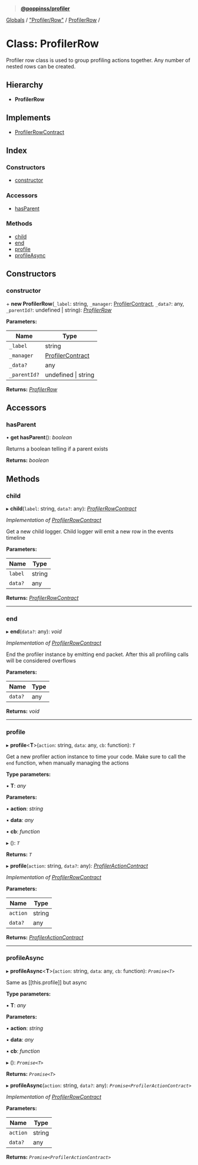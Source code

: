 > **[@poppinss/profiler](../README.md)**

[Globals](../README.md) / ["Profiler/Row"](../modules/_profiler_row_.md) / [ProfilerRow](_profiler_row_.profilerrow.md) /

# Class: ProfilerRow

Profiler row class is used to group profiling actions together. Any
number of nested rows can be created.

## Hierarchy

* **ProfilerRow**

## Implements

* [ProfilerRowContract](../interfaces/_contracts_index_.profilerrowcontract.md)

## Index

### Constructors

* [constructor](_profiler_row_.profilerrow.md#constructor)

### Accessors

* [hasParent](_profiler_row_.profilerrow.md#hasparent)

### Methods

* [child](_profiler_row_.profilerrow.md#child)
* [end](_profiler_row_.profilerrow.md#end)
* [profile](_profiler_row_.profilerrow.md#profile)
* [profileAsync](_profiler_row_.profilerrow.md#profileasync)

## Constructors

###  constructor

\+ **new ProfilerRow**(`_label`: string, `_manager`: [ProfilerContract](../interfaces/_contracts_index_.profilercontract.md), `_data?`: any, `_parentId?`: undefined | string): *[ProfilerRow](_profiler_row_.profilerrow.md)*

**Parameters:**

Name | Type |
------ | ------ |
`_label` | string |
`_manager` | [ProfilerContract](../interfaces/_contracts_index_.profilercontract.md) |
`_data?` | any |
`_parentId?` | undefined \| string |

**Returns:** *[ProfilerRow](_profiler_row_.profilerrow.md)*

## Accessors

###  hasParent

• **get hasParent**(): *boolean*

Returns a boolean telling if a parent exists

**Returns:** *boolean*

## Methods

###  child

▸ **child**(`label`: string, `data?`: any): *[ProfilerRowContract](../interfaces/_contracts_index_.profilerrowcontract.md)*

*Implementation of [ProfilerRowContract](../interfaces/_contracts_index_.profilerrowcontract.md)*

Get a new child logger. Child logger will emit a new row
in the events timeline

**Parameters:**

Name | Type |
------ | ------ |
`label` | string |
`data?` | any |

**Returns:** *[ProfilerRowContract](../interfaces/_contracts_index_.profilerrowcontract.md)*

___

###  end

▸ **end**(`data?`: any): *void*

*Implementation of [ProfilerRowContract](../interfaces/_contracts_index_.profilerrowcontract.md)*

End the profiler instance by emitting end packet. After
this all profiling calls will be considered overflows

**Parameters:**

Name | Type |
------ | ------ |
`data?` | any |

**Returns:** *void*

___

###  profile

▸ **profile**<**T**>(`action`: string, `data`: any, `cb`: function): *`T`*

Get a new profiler action instance to time your code. Make sure
to call the `end` function, when manually managing the actions

**Type parameters:**

▪ **T**: *any*

**Parameters:**

▪ **action**: *string*

▪ **data**: *any*

▪ **cb**: *function*

▸ (): *`T`*

**Returns:** *`T`*

▸ **profile**(`action`: string, `data?`: any): *[ProfilerActionContract](../interfaces/_contracts_index_.profileractioncontract.md)*

*Implementation of [ProfilerRowContract](../interfaces/_contracts_index_.profilerrowcontract.md)*

**Parameters:**

Name | Type |
------ | ------ |
`action` | string |
`data?` | any |

**Returns:** *[ProfilerActionContract](../interfaces/_contracts_index_.profileractioncontract.md)*

___

###  profileAsync

▸ **profileAsync**<**T**>(`action`: string, `data`: any, `cb`: function): *`Promise<T>`*

Same as [[this.profile]] but async

**Type parameters:**

▪ **T**: *any*

**Parameters:**

▪ **action**: *string*

▪ **data**: *any*

▪ **cb**: *function*

▸ (): *`Promise<T>`*

**Returns:** *`Promise<T>`*

▸ **profileAsync**(`action`: string, `data?`: any): *`Promise<ProfilerActionContract>`*

*Implementation of [ProfilerRowContract](../interfaces/_contracts_index_.profilerrowcontract.md)*

**Parameters:**

Name | Type |
------ | ------ |
`action` | string |
`data?` | any |

**Returns:** *`Promise<ProfilerActionContract>`*